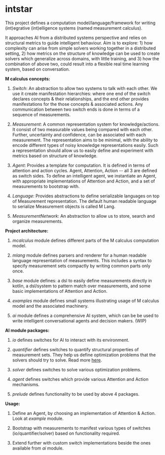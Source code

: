 # intstar

This project defines a computation model/language/framework for writing (int)egrative (int)elligence systems (named
measurement calculus).

It approaches AI from a distributed systems perspective and relies on structural metrics to guide intelligent behaviour.
Aim is to explore: 1) how complexity can arise from simple solvers working together in a distributed setting, 2) how
metrics on the structure of knowledge can be used to create solvers which generalize across domains, with little
training, and 3) how the combination of above two, could result into a flexible real time learning system, based on
conversation.

**M calculus concepts:**

1) _Switch_: An abstraction to allow two systems to talk with each other. We use it create manifestation hierarchies:
where one end of the switch declares concepts & their relationships, and the end other provides manifestations for the
those concepts & associated actions. Any communication between two switch ends is done in terms of a sequence of
measurements.

2) _Measurement_: A common representation system for knowledge/actions. It consist of two measurable values being
compared with each other. Further, uncertainty and confidence, can be associated with each measurement. The
representation aims to be minimal, with the ability to encode different types of noisy knowledge representations easily.
Such a representation should allow us to easily define and experiment with metrics based on structure of knowledge.

3) _Agent_: Provides a template for computation. It is defined in terms of attention and action cycles. Agent,
Attention, Action -- all 3 are defined as switch sides. To define an intelligent agent, we instantiate an Agent, with
appropriate implementations of Attention and Action, and a set of measurements to bootstrap with.

4) _Language_: Provides abstractions to define serializable languages on top of Measurement representation. The default
human readable language to serialize Measurement objects is called M Lang.

5) _MeasurementNetwork_: An abstraction to allow us to store, search and organize measurements.

**Project architecture:**

1) _mcalculus_ module defines different parts of the M calculus computation model.

2) _mlang_ module defines parsers and renderer for a human readable language representation of measurements. This
includes a syntax to specify measurement sets compactly by writing common parts only once.

3) _base_ module defines: a dsl to easily define measurements directly in kotlin, a dsl/system to pattern match over
measurements, and some basic implementations of Attention and Action.

4) _examples_ module defines small systems illustrating usage of M calculus model and the associated machinery.

5) _ai_ module defines a comprehensive AI system, which can be be used to write intelligent conversational agents and
decision makers. (WIP)

**AI module packages:**

1) _io_ defines switches for AI to interact with its environment.

2) _quantifier_ defines switches to quantify structural properties of measurement sets. They help us define optimization
problems that the solvers should try to solve. Read more [here](intstar-ai/src/main/kotlin/intstar/ai/quantifier/README.md).

3) _solver_ defines switches to solve various optimization problems.

4) _agent_ defines switches which provide various Attention and Action mechanisms.

5) _prelude_ defines functionality to be used by above 4 packages.

**Usage:**

1) Define an Agent, by choosing an implementation of Attention & Action. Look at _example_ module.

2) Bootstrap with measurements to manifest various types of switches (io/quantifier/solver) based on functionality
required.

3) Extend further with custom switch implementations beside the ones available from _ai_ module.
